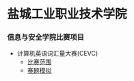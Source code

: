 # 盐城工业职业技术学院
### 信息与安全学院比赛项目
- 计算机英语词汇量大赛(CEVC)
    - [比赛范围](https://github.com/ChishFoxcat/YCGYMatch/blob/master/CEVC/Range.md)
    - [赛题模拟]()